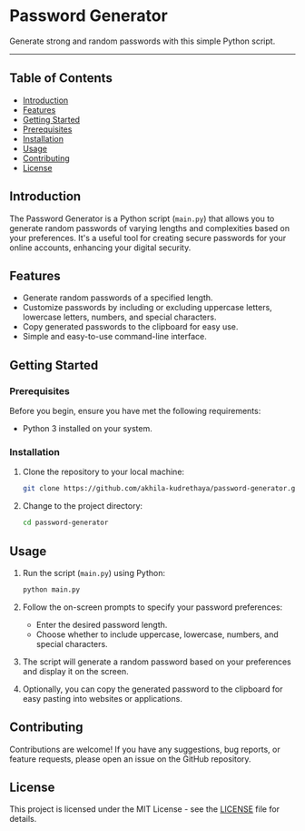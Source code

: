 # Password Generator
Generate strong and random passwords with this simple Python script.

---

## Table of Contents

- [Introduction](#introduction)
- [Features](#features)
- [Getting Started](#getting-started)
- [Prerequisites](#prerequisites)
- [Installation](#installation)
- [Usage](#usage)
- [Contributing](#contributing)
- [License](#license)

## Introduction

The Password Generator is a Python script (`main.py`) that allows you to generate random passwords of varying lengths and complexities based on your preferences. It's a useful tool for creating secure passwords for your online accounts, enhancing your digital security.

## Features

- Generate random passwords of a specified length.
- Customize passwords by including or excluding uppercase letters, lowercase letters, numbers, and special characters.
- Copy generated passwords to the clipboard for easy use.
- Simple and easy-to-use command-line interface.

## Getting Started

### Prerequisites

Before you begin, ensure you have met the following requirements:

- Python 3 installed on your system.

### Installation

1. Clone the repository to your local machine:

   ```bash
   git clone https://github.com/akhila-kudrethaya/password-generator.git
   ```

2. Change to the project directory:

   ```bash
   cd password-generator
   ```

## Usage

1. Run the script (`main.py`) using Python:

   ```bash
   python main.py
   ```

2. Follow the on-screen prompts to specify your password preferences:
   - Enter the desired password length.
   - Choose whether to include uppercase, lowercase, numbers, and special characters.

3. The script will generate a random password based on your preferences and display it on the screen.

4. Optionally, you can copy the generated password to the clipboard for easy pasting into websites or applications.

## Contributing

Contributions are welcome! If you have any suggestions, bug reports, or feature requests, please open an issue on the GitHub repository.

## License

This project is licensed under the MIT License - see the [LICENSE](LICENSE) file for details.
```
